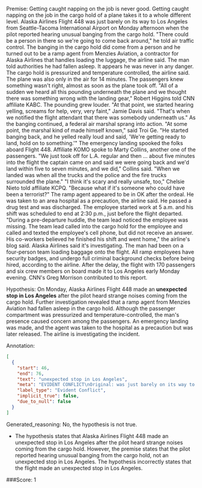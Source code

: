 
Premise:
Getting caught napping on the job is never good.  Getting caught napping on the job in the cargo hold of a plane takes it to a whole different level. Alaska Airlines Flight 448 was just barely on its way to Los Angeles from Seattle-Tacoma International Airport on Monday afternoon when the pilot reported hearing unusual banging from the cargo hold. "There could be a person in there so we're going to come back around," he told air traffic control. The banging in the cargo hold did come from a person and he turned out to be a ramp agent from Menzies Aviation, a contractor for Alaska Airlines that handles loading the luggage, the airline said.  The man told authorities he had fallen asleep. It appears he was never in any danger. The cargo hold is pressurized and temperature controlled, the airline said. The plane was also only in the air for 14 minutes. The passengers knew something wasn't right, almost as soon as the plane took off. "All of a sudden we heard all this pounding underneath the plane and we thought there was something wrong with the landing gear," Robert Higgins told CNN affiliate KABC. The pounding grew louder. "At that point, we started hearing yelling, screams for help, very, very faint," Jamie Davis said.  "That's when we notified the flight attendant that there was somebody underneath us." As the banging continued, a federal air marshal sprang into action. "At some point, the marshal kind of made himself known," said Troi Ge.  "He started banging back, and he yelled really loud and said, 'We're getting ready to land, hold on to something.'" The emergency landing spooked the folks aboard Flight 448. Affiliate KOMO spoke to Marty Collins, another one of the passengers. "We just took off for L.A. regular and then ... about five minutes into the flight the captain came on and said we were going back and we'd land within five to seven minutes, and we did," Collins said. "When we landed was when all the trucks and the police and the fire trucks surrounded the plane." "I think it's scary and really unsafe, too," Chelsie Nieto told affiliate KCPQ. "Because what if it's someone who could have been a terrorist?" The ramp agent appeared to be in OK after the ordeal. He was taken to an area hospital as a precaution, the airline said. He passed a drug test and was discharged. The employee started work at 5 a.m. and his shift was scheduled to end at 2:30 p.m., just before the flight departed. "During a pre-departure huddle, the team lead noticed the employee was missing. The team lead called into the cargo hold for the employee and called and texted the employee's cell phone, but did not receive an answer. His co-workers believed he finished his shift and went home," the airline's blog said. Alaska Airlines said it's investigating.  The man had been on a four-person team loading baggage onto the flight. All ramp employees have security badges, and undergo full criminal background checks before being hired, according to the airline. After the delay, the flight with 170 passengers and six crew members on board made it to Los Angeles early Monday evening. CNN's Greg Morrison contributed to this report.


Hypothesis:
On Monday, Alaska Airlines Flight 448 made an **unexpected stop in Los Angeles** after the pilot heard strange noises coming from the cargo hold. Further investigation revealed that a ramp agent from Menzies Aviation had fallen asleep in the cargo hold. Although the passenger compartment was pressurized and temperature-controlled, the man's presence caused concern among the passengers. An emergency landing was made, and the agent was taken to the hospital as a precaution but was later released. The airline is investigating the incident.

Annotation:
```json
[
  {
    "start": 46,
    "end": 76,
    "text": "unexpected stop in Los Angeles",
    "meta": "EVIDENT CONFLICT\nOriginal: was just barely on its way to Los Angeles\nGenerated: unexpected stop in Los Angeles",
    "label_type": "Evident Conflict",
    "implicit_true": false,
    "due_to_null": false
  }
]
```

Generated_reasoning:
No, the hypothesis is not true. 
- The hypothesis states that Alaska Airlines Flight 448 made an unexpected stop in Los Angeles after the pilot heard strange noises coming from the cargo hold. However, the premise states that the pilot reported hearing unusual banging from the cargo hold, not an unexpected stop in Los Angeles. The hypothesis incorrectly states that the flight made an unexpected stop in Los Angeles.

###Score:
1
